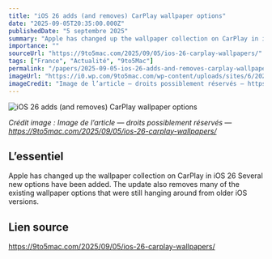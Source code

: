```yaml
---
title: "iOS 26 adds (and removes) CarPlay wallpaper options"
date: "2025-09-05T20:35:00.000Z"
publishedDate: "5 septembre 2025"
summary: "Apple has changed up the wallpaper collection on CarPlay in iOS 26 Several new options have been added. The update also removes many of the existing wallpaper options that were still hanging around from older iOS versions."
importance: ""
sourceUrl: "https://9to5mac.com/2025/09/05/ios-26-carplay-wallpapers/"
tags: ["France", "Actualité", "9to5Mac"]
permalink: "/papers/2025-09-05-ios-26-adds-and-removes-carplay-wallpaper-options"
imageUrl: "https://i0.wp.com/9to5mac.com/wp-content/uploads/sites/6/2025/06/carplay-ios-26-liquid-glass.jpg?resize=1200%2C628&quality=82&strip=all&ssl=1"
imageCredit: "Image de l’article — droits possiblement réservés — https://9to5mac.com/2025/09/05/ios-26-carplay-wallpapers/"
---
```


![iOS 26 adds (and removes) CarPlay wallpaper options](https://i0.wp.com/9to5mac.com/wp-content/uploads/sites/6/2025/06/carplay-ios-26-liquid-glass.jpg?resize=1200%2C628&quality=82&strip=all&ssl=1)

*Crédit image : Image de l’article — droits possiblement réservés — https://9to5mac.com/2025/09/05/ios-26-carplay-wallpapers/*

## L’essentiel

Apple has changed up the wallpaper collection on CarPlay in iOS 26 Several new options have been added. The update also removes many of the existing wallpaper options that were still hanging around from older iOS versions.

## Lien source

https://9to5mac.com/2025/09/05/ios-26-carplay-wallpapers/
